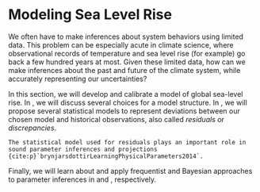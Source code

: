 # Modeling Sea Level Rise

We often have to make inferences about system behaviors using limited data. This problem can be especially acute in climate science, where observational records of temperature and sea level rise (for example) go back a few hundred years at most.  Given these limited data, how can we make inferences about the past and future of the climate system, while accurately representing our uncertainties?

In this section, we will develop and calibrate a model of global sea-level rise. In [](#selecting-a-sea-level-model), we will discuss several choices for a model structure. In [](sec:slr-likelihood), we will propose several statistical models to represent deviations between our chosen model and historical observations, also called *residuals* or *discrepancies*.
```{margin} Modeling Residuals
The statistical model used for residuals plays an important role in sound parameter inferences and projections {cite:p}`brynjarsdottirLearningPhysicalParameters2014`. 
```
Finally, we will learn about and apply frequentist and Bayesian approaches to parameter inferences in [](sec:slr-bootstrap) and [](sec:slr-mcmc), respectively.

